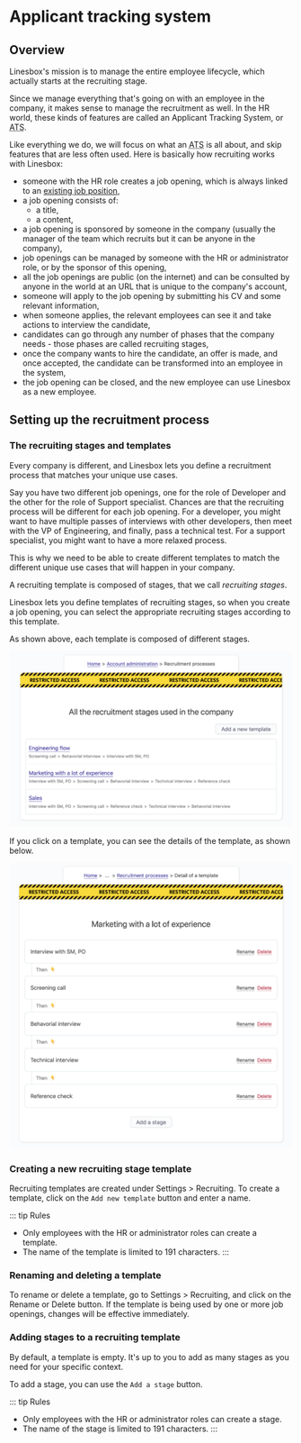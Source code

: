 # Applicant tracking system

## Overview

Linesbox's mission is to manage the entire employee lifecycle, which actually starts at the recruiting stage.

Since we manage everything that's going on with an employee in the company, it makes sense to manage the recruitment as well. In the HR world, these kinds of features are called an Applicant Tracking System, or <acronym title="Applicant Tracking System">ATS</acronym>.

Like everything we do, we will focus on what an <acronym title="Applicant Tracking System">ATS</acronym> is all about, and skip features that are less often used. Here is basically how recruiting works with Linesbox:

* someone with the HR role creates a job opening, which is always linked to an [existing job position](/documentation/manage/employee-management.html#employee-positions),
* a job opening consists of:
  * a title,
  * a content,
* a job opening is sponsored by someone in the company (usually the manager of the team which recruits but it can be anyone in the company),
* job openings can be managed by someone with the HR or administrator role, or by the sponsor of this opening,
* all the job openings are public (on the internet) and can be consulted by anyone in the world at an URL that is unique to the company's account,
* someone will apply to the job opening by submitting his CV and some relevant information,
* when someone applies, the relevant employees can see it and take actions to interview the candidate,
* candidates can go through any number of phases that the company needs - those phases are called recruiting stages,
* once the company wants to hire the candidate, an offer is made, and once accepted, the candidate can be transformed into an employee in the system,
* the job opening can be closed, and the new employee can use Linesbox as a new employee.

## Setting up the recruitment process

### The recruiting stages and templates

Every company is different, and Linesbox lets you define a recruitment process that matches your unique use cases.

Say you have two different job openings, one for the role of Developer and the other for the role of Support specialist. Chances are that the recruiting process will be different for each job opening. For a developer, you might want to have multiple passes of interviews with other developers, then meet with the VP of Engineering, and finally, pass a technical test. For a support specialist, you might want to have a more relaxed process.

This is why we need to be able to create different templates to match the different unique use cases that will happen in your company.

A recruiting template is composed of stages, that we call *recruiting stages*.

Linesbox lets you define templates of recruiting stages, so when you create a job opening, you can select the appropriate recruiting stages according to this template.

As shown above, each template is composed of different stages.

![Recruiting stage templates](./img/adminland_recruitment_index.png)

If you click on a template, you can see the details of the template, as shown below.

![Recruiting stages](./img/adminland_recruitment_show.png)

### Creating a new recruiting stage template

Recruiting templates are created under Settings > Recruiting. To create a template, click on the `Add new template` button and enter a name.

::: tip Rules
* Only employees with the HR or administrator roles can create a template.
* The name of the template is limited to 191 characters.
:::

### Renaming and deleting a template

To rename or delete a template, go to Settings > Recruiting, and click on the Rename or Delete button. If the template is being used by one or more job openings, changes will be effective immediately.

### Adding stages to a recruiting template

By default, a template is empty. It's up to you to add as many stages as you need for your specific context.

To add a stage, you can use the `Add a stage` button.

::: tip Rules
* Only employees with the HR or administrator roles can create a stage.
* The name of the stage is limited to 191 characters.
:::
